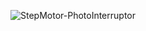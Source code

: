 ![StepMotor-PhotoInterruptor](https://user-images.githubusercontent.com/106614143/224461535-4e223a0e-ab73-4fc5-bd19-0722d59c35b5.png)
